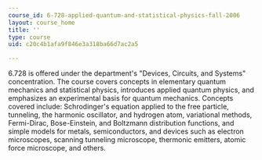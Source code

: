 ```yaml
---
course_id: 6-728-applied-quantum-and-statistical-physics-fall-2006
layout: course_home
title: ''
type: course
uid: c20c4b1afa9f846e3a318ba66d7ac2a5

---
```

6.728 is offered under the department's "Devices, Circuits, and Systems" concentration. The course covers concepts in elementary quantum mechanics and statistical physics, introduces applied quantum physics, and emphasizes an experimental basis for quantum mechanics. Concepts covered include: Schrodinger's equation applied to the free particle, tunneling, the harmonic oscillator, and hydrogen atom, variational methods, Fermi-Dirac, Bose-Einstein, and Boltzmann distribution functions, and simple models for metals, semiconductors, and devices such as electron microscopes, scanning tunneling microscope, thermonic emitters, atomic force microscope, and others.
